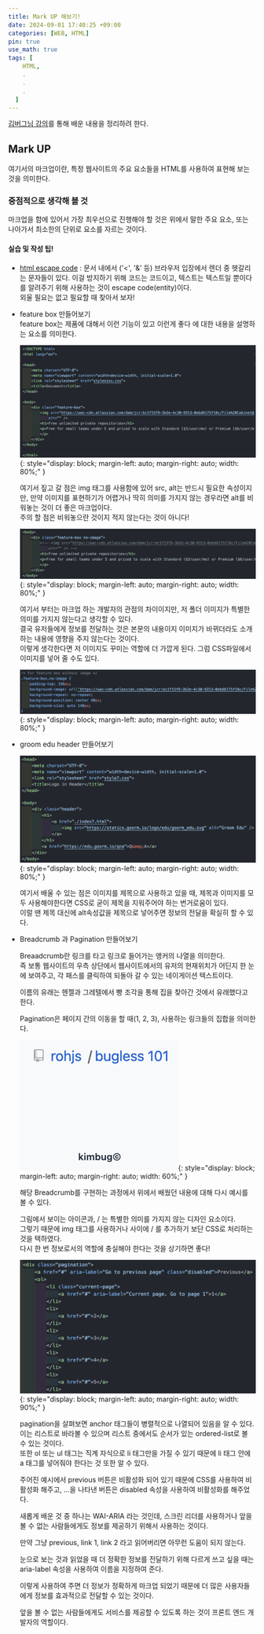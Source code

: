 ```yaml
---
title: Mark UP 해보기!
date: 2024-09-01 17:40:25 +09:00
categories: [WEB, HTML]
pin: true
use_math: true
tags: [
    HTML,
    .
    .
    .
  ]
---
```


[김버그님 강의](https://edu.goorm.io/learn/lecture/20583/%EA%B9%80%EB%B2%84%EA%B7%B8%EC%9D%98-html-css%EB%8A%94-%EC%9E%AC%EB%B0%8C%EB%8B%A4)를 통해 배운 내용을 정리하려 한다.

## Mark UP

여기서의 마크업이란, 특정 웹사이트의 주요 요소들을 HTML를 사용하여 표현해 보는 것을 의미한다.

### 중점적으로 생각해 볼 것

마크업을 함에 있어서 가장 최우선으로 진행해야 할 것은 위에서 말한 주요 요소, 또는 나아가서 최소한의 단위로 요소를 자르는 것이다.

#### 실습 및 작성 팁!

- [html escape code](https://developer.mozilla.org/en-US/docs/Glossary/Character_reference) : 문서 내에서 ('<', '&' 등) 브라우저 입장에서 렌더 중 헷갈리는 문자들이 있다. 이걸 방지하기 위해 코드는 코드이고, 텍스트는 텍스트일 뿐이다 를 알려주기 위해 사용하는 것이 escape code(entity)이다.  
  외울 필요는 없고 필요할 때 찾아서 보자!

- feature box 만들어보기  
  feature box는 제품에 대해서 이런 기능이 있고 이런게 좋다 에 대한 내용을 설명하는 요소를 의미한다.

  ![feature](../../assets/img/post_img/mark_up/feature_box.png){: style="display: block; margin-left: auto; margin-right: auto; width: 80%;" }

  여기서 짚고 갈 점은 img 태그를 사용함에 있어 src, alt는 반드시 필요한 속성이지만, 만약 이미지를 표현하기가 어렵거나 딱히 의미를 가지지 않는 경우라면 alt를 비워놓는 것이 더 좋은 마크업이다.  
  주의 할 점은 비워놓으란 것이지 적지 않는다는 것이 아니다!

  ![alter](../../assets/img/post_img/mark_up/alter.png){: style="display: block; margin-left: auto; margin-right: auto; width: 80%;" }

  여기서 부터는 마크업 하는 개발자의 관점의 차이이지만, 저 폴더 이미지가 특별한 의미를 가지지 않는다고 생각할 수 있다.  
  결국 유저들에게 정보를 전달하는 것은 본문의 내용이지 이미지가 바뀌더라도 소개하는 내용에 영향을 주지 않는다는 것이다.  
  이렇게 생각한다면 저 이미지도 꾸미는 역할에 더 가깝게 된다. 그럼 CSS파일에서 이미지를 넣어 줄 수도 있다.

  ![css](../../assets/img/post_img/mark_up/css.png){: style="display: block; margin-left: auto; margin-right: auto; width: 80%;" }

- groom edu header 만들어보기

  ![header](../../assets/img/post_img/mark_up/header.png){: style="display: block; margin-left: auto; margin-right: auto; width: 80%;" }

  여기서 배울 수 있는 점은 이미지를 제목으로 사용하고 있을 때, 제목과 이미지를 모두 사용해야한다면 CSS로 굳이 제목을 지워주어야 하는 번거로움이 있다.  
  이럴 땐 제목 대신에 alt속성값을 제목으로 넣어주면 정보의 전달을 확실히 할 수 있다.

- Breadcrumb 과 Pagination 만들어보기

  Breaadcrumb란 링크를 타고 링크로 들어가는 앵커의 나열을 의미한다.  
  즉 보통 웹사이트의 우측 상단에서 웹사이트에서의 유저의 현재위치가 어딘지 한 눈에 보여주고, 각 패스를 클릭하여 되돌아 갈 수 있는 네이게이션 텍스트이다.

  이름의 유래는 헨젤과 그레텔에서 빵 조각을 통해 집을 찾아간 것에서 유래했다고 한다.

  Pagination은 페이지 간의 이동을 할 때(1, 2, 3), 사용하는 링크들의 집합을 의미한다.

  ![breadcrumb](../../assets/img/post_img/mark_up/bread_crumb.png){: style="display: block; margin-left: auto; margin-right: auto; width: 60%;" }

  해당 Breadcrumb를 구현하는 과정에서 위에서 배웠던 내용에 대해 다시 예시를 볼 수 있다.

  그림에서 보이는 아이콘과, / 는 특별한 의미를 가지지 않는 디자인 요소이다.  
  그렇기 때문에 img 태그를 사용하거나 사이에 / 를 추가하기 보단 CSS로 처리하는 것을 택하였다.  
  다시 한 번 정보로서의 역할에 충실해야 한다는 것을 상기하면 좋다!

  ![pagination](../../assets/img/post_img/mark_up/pagination.png){: style="display: block; margin-left: auto; margin-right: auto; width: 90%;" }

  pagination을 살펴보면 anchor 태그들이 병렬적으로 나열되어 있음을 알 수 있다.  
  이는 리스트로 바라볼 수 있으며 리스트 중에서도 순서가 있는 ordered-list로 볼 수 있는 것이다.  
  또한 ol 또는 ul 태그는 직계 자식으로 li 태그만을 가질 수 있기 때문에 li 태그 안에 a 태그를 넣어줘야 한다는 것 또한 알 수 있다.

  주어진 예시에서 previous 버튼은 비활성화 되어 있기 때문에 CSS를 사용하여 비활성화 해주고, ...을 나타낸 버튼은 disabled 속성을 사용하여 비활성화를 해주었다.

  새롭게 배운 것 중 하나는 WAI-ARIA 라는 것인데, 스크린 리더를 사용하거나 앞을 볼 수 없는 사람들에게도 정보를 제공하기 위해서 사용하는 것이다.

  만약 그냥 previous, link 1, link 2 라고 읽어버리면 아무런 도움이 되지 않는다.

  눈으로 보는 것과 읽었을 때 더 정확한 정보를 전달하기 위해 다르게 쓰고 싶을 때는 aria-label 속성을 사용하여 이름을 지정하여 준다.

  이렇게 사용하여 주면 더 정보가 정확하게 마크업 되었기 때문에 더 많은 사용자들에게 정보를 효과적으로 전달할 수 있는 것이다.

  앞을 볼 수 없는 사람들에게도 서비스를 제공할 수 있도록 하는 것이 프론트 엔드 개발자의 역할이다.
